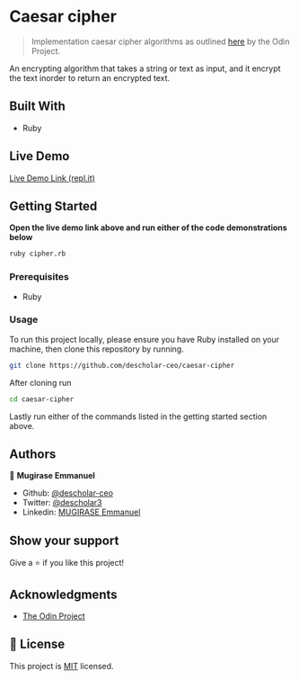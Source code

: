 # Caesar cipher

> Implementation caesar cipher algorithms as outlined [here](https://www.theodinproject.com/courses/ruby-programming/lessons/caesar-cipher) by the Odin Project.

An encrypting algorithm that takes a string or text as input, and it encrypt the text inorder to return an encrypted text.

## Built With

- Ruby

## Live Demo

[Live Demo Link (repl.it)](https://repl.it/@descholarceo/caesar-cipher#cipher.rb)


## Getting Started

**Open the live demo link above and run either of the code demonstrations below**
 
```bash
ruby cipher.rb
```

### Prerequisites

- Ruby

### Usage

To run this project locally, please ensure you have Ruby installed on your machine, then clone this repository by running.

```bash
git clone https://github.com/descholar-ceo/caesar-cipher
```

After cloning run

```bash 
cd caesar-cipher
```

Lastly run either of the commands listed in the getting started section above.

## Authors

👤 **Mugirase Emmanuel**

- Github: [@descholar-ceo](https://github.com/descholar-ceo)
- Twitter: [@descholar3](https://twitter.com/descholar3)
- Linkedin: [MUGIRASE Emmanuel](https://www.linkedin.com/in/mugirase-emmanuel-a90b49143)

## Show your support

Give a ⭐️ if you like this project!

## Acknowledgments

- [The Odin Project](https://www.theodinproject.com/courses/ruby-programming/lessons/caesar-cipher)

## 📝 License

This project is [MIT](lic.url) licensed.